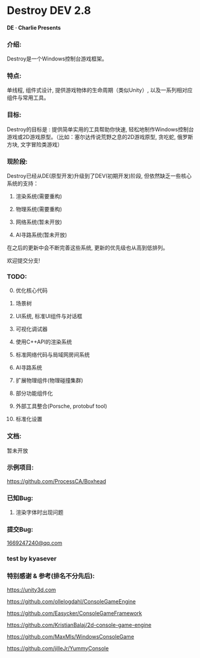 # Destroy DEV 2.8

#### DE · Charlie Presents

### 介绍:
Destroy是一个Windows控制台游戏框架。

### 特点:
单线程, 组件式设计, 提供游戏物体的生命周期（类似Unity）, 以及一系列相对应组件与常用工具。

### 目标:
Destroy的目标是 : 提供简单实用的工具帮助你快速, 轻松地制作Windows控制台游戏或2D游戏原型。（比如：塞尔达传说荒野之息的2D游戏原型, 贪吃蛇, 俄罗斯方块, 文字冒险类游戏）

### 现阶段:

Destroy已经从DE(原型开发)升级到了DEV(初期开发)阶段, 但依然缺乏一些核心系统的支持：

1. 渲染系统(需要重构)

2. 物理系统(需要重构)

3. 网络系统(暂未开放)

4. AI寻路系统(暂未开放)

在之后的更新中会不断完善这些系统, 更新的优先级也从高到低排列。

欢迎提交分支!

### TODO:

0. 优化核心代码

1. 场景树

2. UI系统, 标准UI组件与对话框

3. 可视化调试器

4. 使用C++API的渲染系统

5. 标准网络代码与局域网房间系统

6. AI寻路系统

7. 扩展物理组件(物理碰撞集群)

8. 部分功能组件化

9. 外部工具整合(Porsche, protobuf tool)

10. 标准化设置

### 文档:

暂未开放

### 示例项目:

https://github.com/ProcessCA/Boxhead

### 已知Bug:

1. 渲染字体时出现问题

### 提交Bug:

1669247240@qq.com

### test by kyasever

### 特别感谢 & 参考(排名不分先后):

https://unity3d.com

https://github.com/ollelogdahl/ConsoleGameEngine

https://github.com/Easycker/ConsoleGameFramework

https://github.com/KristianBalaj/2d-console-game-engine

https://github.com/MaxMls/WindowsConsoleGame

https://github.com/jilleJr/YummyConsole